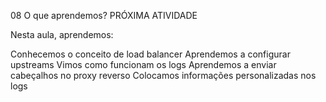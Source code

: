 08
O que aprendemos?
PRÓXIMA ATIVIDADE

Nesta aula, aprendemos:

Conhecemos o conceito de load balancer
Aprendemos a configurar upstreams
Vimos como funcionam os logs
Aprendemos a enviar cabeçalhos no proxy reverso
Colocamos informações personalizadas nos logs